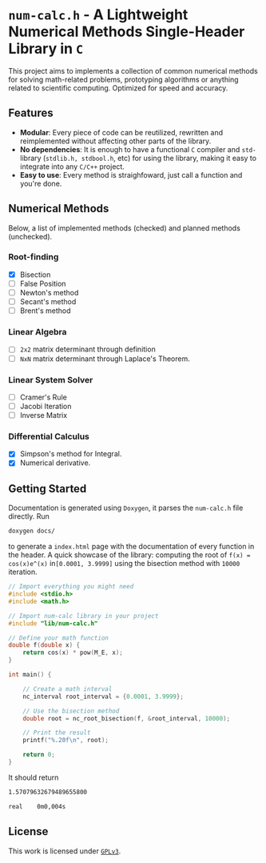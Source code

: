 # `num-calc.h` - A Lightweight Numerical Methods Single-Header Library in `C`

This project aims to implements a collection of common numerical methods for solving math-related problems, prototyping algorithms or anything related to scientific computing. Optimized for speed and accuracy. 

## **Features** 
- **Modular**: Every piece of code can be reutilized, rewritten and reimplemented without affecting other parts of the library.
- **No dependencies**: It is enough to have a functional `C` compiler and `std-` library (`stdlib.h, stdbool.h`, etc) for using the library, making it easy to integrate into any `C/C++` project.
- **Easy to use**: Every method is straighfoward, just call a function and you're done.

## **Numerical Methods**

Below, a list of implemented methods (checked) and planned methods (unchecked).

### **Root-finding**

- [X] Bisection
- [ ] False Position
- [ ] Newton's method 
- [ ] Secant's method
- [ ] Brent's method

### **Linear Algebra**
- [ ] `2x2` matrix determinant through definition
- [ ] `NxN` matrix determinant through Laplace's Theorem.

### **Linear System Solver**
- [ ] Cramer's Rule
- [ ] Jacobi Iteration
- [ ] Inverse Matrix

### **Differential Calculus**
- [X] Simpson's method for Integral.
- [X] Numerical derivative.

## **Getting Started**

Documentation is generated using `Doxygen`, it parses the `num-calc.h` file directly. Run 

``` sh
doxygen docs/
```

to generate a `index.html` page with the documentation of every function in the header. A quick showcase of the library: computing the root of `f(x) = cos(x)e^(x)` in`[0.0001, 3.9999]` using the bisection method with `10000` iteration.

``` c
// Import everything you might need
#include <stdio.h>
#include <math.h>

// Import num-calc library in your project
#include "lib/num-calc.h"

// Define your math function
double f(double x) {
    return cos(x) * pow(M_E, x);
}

int main() {

    // Create a math interval
    nc_interval root_interval = {0.0001, 3.9999};

    // Use the bisection method
    double root = nc_root_bisection(f, &root_interval, 10000);

    // Print the result
    printf("%.20f\n", root);

    return 0;
}
```

It should return 

``` sh
1.57079632679489655800

real	0m0,004s
```

## License

This work is licensed under [`GPLv3`](https://www.tldrlegal.com/license/gnu-general-public-license-v3-gpl-3).
